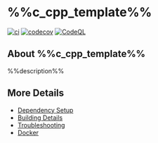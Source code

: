 # %%c_cpp_template%%

[![ci](https://github.com/%%myorg%%/%%c_cpp_template%%/actions/workflows/ci.yml/badge.svg)](https://github.com/%%myorg%%/%%c_cpp_template%%/actions/workflows/ci.yml)
[![codecov](https://codecov.io/gh/%%myorg%%/%%c_cpp_template%%/branch/main/graph/badge.svg)](https://codecov.io/gh/%%myorg%%/%%c_cpp_template%%)
[![CodeQL](https://github.com/%%myorg%%/%%c_cpp_template%%/actions/workflows/codeql-analysis.yml/badge.svg)](https://github.com/%%myorg%%/%%c_cpp_template%%/actions/workflows/codeql-analysis.yml)

## About %%c_cpp_template%%
%%description%%


## More Details

 * [Dependency Setup](README_dependencies.md)
 * [Building Details](README_building.md)
 * [Troubleshooting](README_troubleshooting.md)
 * [Docker](README_docker.md)
